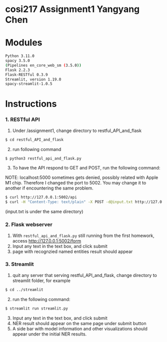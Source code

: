 # cosi217 Assignment1 Yangyang Chen

# Modules
```bash
Python 3.11.0
spacy 3.5.0
(Pipelines en_core_web_sm (3.5.0))
Flask 2.2.3
Flask-RESTful 0.3.9
Streamlit, version 1.19.0
spacy-streamlit-1.0.5
```
# Instructions

### 1. RESTful API
1. Under /assignment1, change directory to restful_API_and_flask
```bash
$ cd restful_API_and_flask
```
2. run following command
```bash
$ python3 restful_api_and_flask.py
```
3. To have the API respond to GET and POST, run the following command:

NOTE: localhost:5000 sometimes gets denied, possibly related with Apple M1 chip. Therefore I changed the port to 5002. You may change it to another if encountering the same problem. 
```bash
$ curl http://127.0.0.1:5002/api
$ curl -H "Content-Type: text/plain" -X POST -d@input.txt http://127.0.0.1:5002/api
```
(input.txt is under the same directory)

### 2. Flask webserver
1. With `restful_api_and_flask.py` still running from the first homework, access http://127.0.0.1:5002/form
2. Input any text in the text box, and click submit
3. page with recognzied named entities result should appear

### 3. Streamlit
1. quit any server that serving restful_API_and_flask, change directory to streamlit folder, for example
```bash
$ cd ../streamlit
```
2. run the following command:
```bash
$ streamlit run streamlit.py
```
3. Input any text in the text box, and click submit
4. NER result should appear on the same page under submit button
5. A side bar with model information and other visualizations should appear under the initial NER results.
